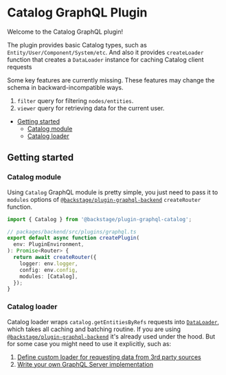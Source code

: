 # Catalog GraphQL Plugin

Welcome to the Catalog GraphQL plugin!

The plugin provides basic Catalog types, such as `Entity/User/Component/System/etc`. And also it provides `createLoader` function that creates a `DataLoader` instance for caching Catalog client requests

Some key features are currently missing. These features may change the schema in backward-incompatible ways.

1. `filter` query for filtering `nodes/entities`.
1. `viewer` query for retrieving data for the current user.

- [Getting started](#getting-started)
  - [Catalog module](#catalog-module)
  - [Catalog loader](#catalog-loader)

## Getting started

### Catalog module

Using `Catalog` GraphQL module is pretty simple, you just need to pass it to `modules` options of [`@backstage/plugin-graphql-backend`](../graphql-backend/README.md) `createRouter` function.

```ts
import { Catalog } from '@backstage/plugin-graphql-catalog';

// packages/backend/src/plugins/graphql.ts
export default async function createPlugin(
  env: PluginEnvironment,
): Promise<Router> {
  return await createRouter({
    logger: env.logger,
    config: env.config,
    modules: [Catalog],
  });
}
```

### Catalog loader

Catalog loader wraps `catalog.getEntitiesByRefs` requests into [`DataLoader`](https://github.com/graphql/dataloader), which takes all caching and batching routine. If you are using [`@backstage/plugin-graphql-backend`](../graphql-backend/README.md) it's already used under the hood. But for some case you might need to use it explicitly, such as:

1. [Define custom loader for requesting data from 3rd party sources](../graphql-backend/README.md#custom-loader)
2. [Write your own GraphQL Server implementation](../graphql-common/README.md#getting-started)
